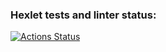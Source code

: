 ### Hexlet tests and linter status:
[![Actions Status](https://github.com/IVF13/java-project-lvl1/workflows/hexlet-check/badge.svg)](https://github.com/IVF13/java-project-lvl1/actions)